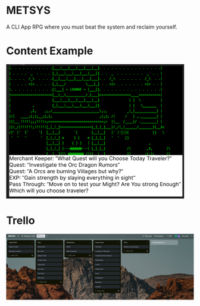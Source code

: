 # METSYS
A CLI App RPG where you must beat the system and reclaim yourself. 

<h1>Content Example</h1>
<img src=https://github.com/TheeCryptoKing/METSYS/blob/main/.github/image_2023-06-05_140956105.png/>

<h1>Trello</h1>
<img src=https://github.com/TheeCryptoKing/METSYS/blob/main/.github/image_2023-06-05_114513395.png/>
